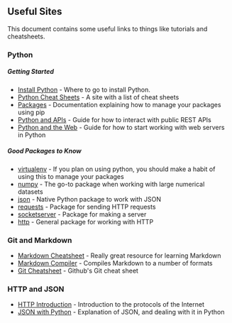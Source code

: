 ## Useful Sites
This document contains some useful links to things like tutorials and cheatsheets.

### Python

##### Getting Started
* [Install Python][install-python] - Where to go to install Python.
* [Python Cheat Sheets][py-cheats] - A site with a list of cheat sheets
* [Packages][packages] - Documentation explaining how to manage your packages using pip
* [Python and APIs][py-n-api] - Guide for how to interact with public REST APIs
* [Python and the Web][py-web] - Guide for how to start working with web servers in Python
<!-- * [linktext][linkname] - desc -->

[install-python]: https://www.python.org/downloads/
[py-cheats]: https://ehmatthes.github.io/pcc/cheatsheets/README.html
[packages]: https://packaging.python.org/guides/installing-using-pip-and-virtualenv/
[py-n-api]: https://realpython.com/api-integration-in-python/
[py-web]: https://docs.python.org/2/howto/webservers.html

##### Good Packages to Know
* [virtualenv][virtualenv] - If you plan on using python, you should make a habit of using this to manage your packages
* [numpy][numpy] - The go-to package when working with large numerical datasets
* [json][json] - Native Python package to work with JSON
* [requests][requests] - Package for sending HTTP requests
* [socketserver][socketserver] - Package for making a server
* [http][http] - General package for working with HTTP

<!--
* [linktext][linkname] - desc
* [linktext][linkname] - desc
* [linktext][linkname] - desc
* [linktext][linkname] - desc -->

[virtualenv]: https://virtualenv.pypa.io/en/stable/
[numpy]: http://www.numpy.org/
[json]: https://docs.python.org/3/library/json.html
[requests]: http://docs.python-requests.org/en/master/
[socketserver]: https://docs.python.org/3/library/socketserver.html
[http]: https://docs.python.org/3/library/http.html
[http-client]: https://docs.python.org/3/library/http.client.html#module-http.client
[http-server]: https://docs.python.org/3/library/http.server.html#module-http.server

### Git and Markdown

* [Markdown Cheatsheet][md-cheats] - Really great resource for learning Markdown
* [Markdown Compiler][dillinger] - Compiles Markdown to a number of formats
* [Git Cheatsheet][git-cheats] - Github's Git cheat sheet

[md-cheats]: https://github.com/adam-p/markdown-here/wiki/Markdown-Cheatsheet
[dillinger]: https://dillinger.io/
[git-cheats]: https://services.github.com/on-demand/downloads/github-git-cheat-sheet.pdf

### HTTP and JSON

<!-- * [linktext][linkname] - desc
* [linktext][linkname] - desc
* [linktext][linkname] - desc
* [linktext][linkname] - desc
<!-- * [linktext][linkname] - desc -->
* [HTTP Introduction][http-intro] - Introduction to the protocols of the Internet
* [JSON with Python][json-py] - Explanation of JSON, and dealing with it in Python

[http-intro]: https://web.stanford.edu/class/msande91si/www-spr04/readings/week1/InternetWhitepaper.htm
[json-py]: https://realpython.com/python-json/

<!-- ### Template

* [linktext][linkname] - desc
* [linktext][linkname] - desc
* [linktext][linkname] - desc
* [linktext][linkname] - desc
* [linktext][linkname] - desc
* [linktext][linkname] - desc
* [linktext][linkname] - desc
-->
